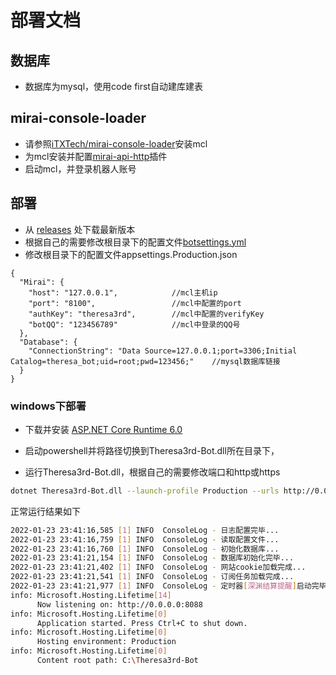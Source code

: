 # 部署文档

## 数据库
- 数据库为mysql，使用code first自动建库建表

## mirai-console-loader
- 请参照[iTXTech/mirai-console-loader](https://github.com/iTXTech/mirai-console-loader)安装mcl
- 为mcl安装并配置[mirai-api-http](https://github.com/project-mirai/mirai-api-http)插件
- 启动mcl，并登录机器人账号

## 部署
- 从 [releases](https://github.com/GardenHamster/Theresa3rd-Bot/releases) 处下载最新版本
- 根据自己的需要修改根目录下的配置文件[botsettings.yml](https://github.com/GardenHamster/Theresa3rd-Bot/blob/main/Theresa3rd-Bot/botsettings.yml)
- 修改根目录下的配置文件appsettings.Production.json
```json5
{
  "Mirai": {
    "host": "127.0.0.1",            //mcl主机ip
    "port": "8100",                 //mcl中配置的port
    "authKey": "theresa3rd",        //mcl中配置的verifyKey
    "botQQ": "123456789"            //mcl中登录的QQ号
  },
  "Database": {
    "ConnectionString": "Data Source=127.0.0.1;port=3306;Initial Catalog=theresa_bot;uid=root;pwd=123456;"    //mysql数据库链接
  }
}

```

### windows下部署
- 下载并安装 [ASP.NET Core Runtime 6.0](https://dotnet.microsoft.com/en-us/download/dotnet/6.0)
- 启动powershell并将路径切换到Theresa3rd-Bot.dll所在目录下，

- 运行Theresa3rd-Bot.dll，根据自己的需要修改端口和http或https
```bash
dotnet Theresa3rd-Bot.dll --launch-profile Production --urls http://0.0.0.0:8088
```

正常运行结果如下
```bash
2022-01-23 23:41:16,585 [1] INFO  ConsoleLog - 日志配置完毕...
2022-01-23 23:41:16,759 [1] INFO  ConsoleLog - 读取配置文件...
2022-01-23 23:41:16,760 [1] INFO  ConsoleLog - 初始化数据库...
2022-01-23 23:41:21,154 [1] INFO  ConsoleLog - 数据库初始化完毕...
2022-01-23 23:41:21,402 [1] INFO  ConsoleLog - 网站cookie加载完成...
2022-01-23 23:41:21,541 [1] INFO  ConsoleLog - 订阅任务加载完成...
2022-01-23 23:41:21,977 [1] INFO  ConsoleLog - 定时器[深渊结算提醒]启动完毕...
info: Microsoft.Hosting.Lifetime[14]
      Now listening on: http://0.0.0.0:8088
info: Microsoft.Hosting.Lifetime[0]
      Application started. Press Ctrl+C to shut down.
info: Microsoft.Hosting.Lifetime[0]
      Hosting environment: Production
info: Microsoft.Hosting.Lifetime[0]
      Content root path: C:\Theresa3rd-Bot
```
